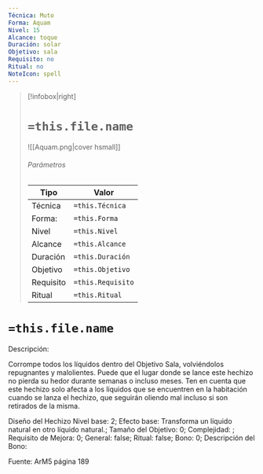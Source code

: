 ```yaml
---
Técnica: Muto
Forma: Aquam
Nivel: 15
Alcance: toque 
Duración: solar  
Objetivo: sala
Requisito: no
Ritual: no
NoteIcon: spell
---
```


> [!infobox|right]
> # `=this.file.name`
> ![[Aquam.png|cover hsmall]]
> ###### Parámetros
> Tipo |  Valor |
> ---|---|
> Técnica  | `=this.Técnica`  |
> Forma: | `=this.Forma`  |
> Nivel | `=this.Nivel`  |
> Alcance | `=this.Alcance` |
> Duración | `=this.Duración` |
> Objetivo | `=this.Objetivo` |
> Requisito | `=this.Requisito` |
> Ritual | `=this.Ritual` |

# `=this.file.name`
Descripción: <p>Corrompe todos los líquidos dentro del Objetivo Sala, volviéndolos repugnantes y malolientes. Puede que el lugar donde se lance este hechizo no pierda su hedor durante semanas o incluso meses. Ten en cuenta que este hechizo solo afecta a los líquidos que se encuentren en la habitación cuando se lanza el hechizo, que seguirán oliendo mal incluso si son retirados de la misma.</p>

Diseño del Hechizo
Nivel base: 2; Efecto base: Transforma un líquido natural en otro líquido natural.;  Tamaño del Objetivo: 0; Complejidad: ; Requisito de Mejora: 0; General: false; Ritual: false; Bono: 0; Descripción del Bono: 

Fuente: ArM5 página 189